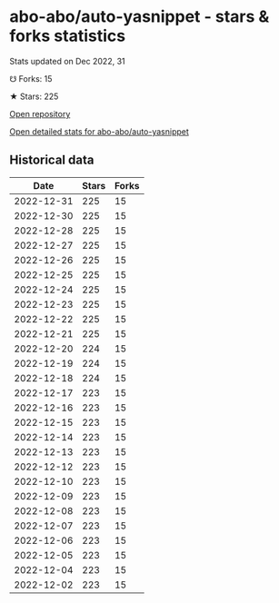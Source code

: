 # abo-abo/auto-yasnippet - stars & forks statistics

Stats updated on Dec 2022, 31

☋ Forks: 15

★ Stars: 225

[Open repository](https://github.com/abo-abo/auto-yasnippet)

[Open detailed stats for abo-abo/auto-yasnippet](https://reviewgithub.com/rep/abo-abo/auto-yasnippet)

## Historical data
| Date | Stars | Forks |
|------|-------|-------|
| 2022-12-31 | 225 | 15 | 
| 2022-12-30 | 225 | 15 | 
| 2022-12-28 | 225 | 15 | 
| 2022-12-27 | 225 | 15 | 
| 2022-12-26 | 225 | 15 | 
| 2022-12-25 | 225 | 15 | 
| 2022-12-24 | 225 | 15 | 
| 2022-12-23 | 225 | 15 | 
| 2022-12-22 | 225 | 15 | 
| 2022-12-21 | 225 | 15 | 
| 2022-12-20 | 224 | 15 | 
| 2022-12-19 | 224 | 15 | 
| 2022-12-18 | 224 | 15 | 
| 2022-12-17 | 223 | 15 | 
| 2022-12-16 | 223 | 15 | 
| 2022-12-15 | 223 | 15 | 
| 2022-12-14 | 223 | 15 | 
| 2022-12-13 | 223 | 15 | 
| 2022-12-12 | 223 | 15 | 
| 2022-12-10 | 223 | 15 | 
| 2022-12-09 | 223 | 15 | 
| 2022-12-08 | 223 | 15 | 
| 2022-12-07 | 223 | 15 | 
| 2022-12-06 | 223 | 15 | 
| 2022-12-05 | 223 | 15 | 
| 2022-12-04 | 223 | 15 | 
| 2022-12-02 | 223 | 15 | 

